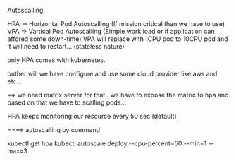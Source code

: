 Autoscalling 

HPA => Horizontal Pod Autoscalling  (If mission critical than we have to use)
VPA => Vartical Pod Autoscalling  (Simple work load or if application can affored some down-time)
VPA will replace with 1CPU pod to 10CPU pod and it will need to restart... (stateless nature)


only HPA comes with kubernetes..

outher will we have configure and use some cloud provider like aws and etc... 


==> we need matrix server for that.. we have to expose the matric to hpa and based on that we have to scalling pods...

HPA keeps monitoring our resource every 50 sec (default) 

====> autoscalling by command 

kubectl get hpa
kubectl autoscale deploy <deployment-name> --cpu-percent=50 --min=1 --max=3